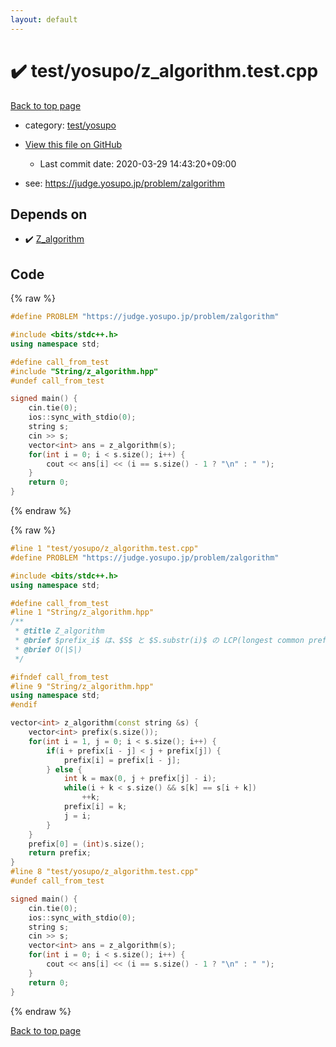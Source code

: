 ```yaml
---
layout: default
---
```


<!-- mathjax config similar to math.stackexchange -->
<script type="text/javascript" async
  src="https://cdnjs.cloudflare.com/ajax/libs/mathjax/2.7.5/MathJax.js?config=TeX-MML-AM_CHTML">
</script>
<script type="text/x-mathjax-config">
  MathJax.Hub.Config({
    TeX: { equationNumbers: { autoNumber: "AMS" }},
    tex2jax: {
      inlineMath: [ ['$','$'] ],
      processEscapes: true
    },
    "HTML-CSS": { matchFontHeight: false },
    displayAlign: "left",
    displayIndent: "2em"
  });
</script>

<script type="text/javascript" src="https://cdnjs.cloudflare.com/ajax/libs/jquery/3.4.1/jquery.min.js"></script>
<script src="https://cdn.jsdelivr.net/npm/jquery-balloon-js@1.1.2/jquery.balloon.min.js" integrity="sha256-ZEYs9VrgAeNuPvs15E39OsyOJaIkXEEt10fzxJ20+2I=" crossorigin="anonymous"></script>
<script type="text/javascript" src="../../../assets/js/copy-button.js"></script>
<link rel="stylesheet" href="../../../assets/css/copy-button.css" />


# :heavy_check_mark: test/yosupo/z_algorithm.test.cpp

<a href="../../../index.html">Back to top page</a>

* category: <a href="../../../index.html#0b58406058f6619a0f31a172defc0230">test/yosupo</a>
* <a href="{{ site.github.repository_url }}/blob/master/test/yosupo/z_algorithm.test.cpp">View this file on GitHub</a>
    - Last commit date: 2020-03-29 14:43:20+09:00


* see: <a href="https://judge.yosupo.jp/problem/zalgorithm">https://judge.yosupo.jp/problem/zalgorithm</a>


## Depends on

* :heavy_check_mark: <a href="../../../library/String/z_algorithm.hpp.html">Z_algorithm</a>


## Code

<a id="unbundled"></a>
{% raw %}
```cpp
#define PROBLEM "https://judge.yosupo.jp/problem/zalgorithm"

#include <bits/stdc++.h>
using namespace std;

#define call_from_test
#include "String/z_algorithm.hpp"
#undef call_from_test

signed main() {
    cin.tie(0);
    ios::sync_with_stdio(0);
    string s;
    cin >> s;
    vector<int> ans = z_algorithm(s);
    for(int i = 0; i < s.size(); i++) {
        cout << ans[i] << (i == s.size() - 1 ? "\n" : " ");
    }
    return 0;
}
```
{% endraw %}

<a id="bundled"></a>
{% raw %}
```cpp
#line 1 "test/yosupo/z_algorithm.test.cpp"
#define PROBLEM "https://judge.yosupo.jp/problem/zalgorithm"

#include <bits/stdc++.h>
using namespace std;

#define call_from_test
#line 1 "String/z_algorithm.hpp"
/**
 * @title Z_algorithm
 * @brief $prefix_i$ は、$S$ と $S.substr(i)$ の LCP(longest common prefix)
 * @brief O(|S|)
 */

#ifndef call_from_test
#line 9 "String/z_algorithm.hpp"
using namespace std;
#endif

vector<int> z_algorithm(const string &s) {
    vector<int> prefix(s.size());
    for(int i = 1, j = 0; i < s.size(); i++) {
        if(i + prefix[i - j] < j + prefix[j]) {
            prefix[i] = prefix[i - j];
        } else {
            int k = max(0, j + prefix[j] - i);
            while(i + k < s.size() && s[k] == s[i + k])
                ++k;
            prefix[i] = k;
            j = i;
        }
    }
    prefix[0] = (int)s.size();
    return prefix;
}
#line 8 "test/yosupo/z_algorithm.test.cpp"
#undef call_from_test

signed main() {
    cin.tie(0);
    ios::sync_with_stdio(0);
    string s;
    cin >> s;
    vector<int> ans = z_algorithm(s);
    for(int i = 0; i < s.size(); i++) {
        cout << ans[i] << (i == s.size() - 1 ? "\n" : " ");
    }
    return 0;
}

```
{% endraw %}

<a href="../../../index.html">Back to top page</a>


